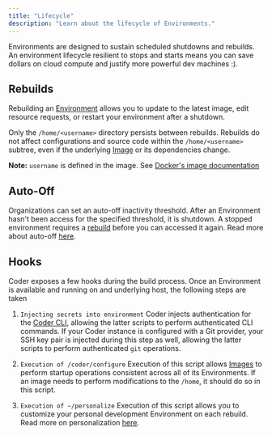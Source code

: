 ```yaml
---
title: "Lifecycle"
description: "Learn about the lifecycle of Environments."
---
```


Environments are designed to sustain scheduled shutdowns and rebuilds. An
environment lifecycle resilient to stops and starts means you can save dollars
on cloud compute and justify more powerful dev machines :).

## Rebuilds

Rebuilding an [Environment](index.md) allows you to update to the latest image,
edit resource requests, or restart your environment after a shutdown.

Only the `/home/<username>` directory persists between rebuilds. Rebuilds
do not affect configurations and source code within the `/home/<username>`
subtree, even if the underlying [Image](../images/index.md) or its dependencies
change.

   **Note:** `username` is defined in the image. See [Docker's image documentation](https://docs.docker.com/engine/reference/builder/#user)

## Auto-Off

Organizations can set an auto-off inactivity threshold. After an Environment
hasn't been access for the specified threshold, it is shutdown. A stopped
environment requires a [rebuild](#Rebuilds) before you can accessed it again.
Read more about auto-off [here](../admin/environment-management/shutdown.md).

## Hooks

Coder exposes a few hooks during the build process. Once an Environment
is available and running on and underlying host, the following steps are taken

1. `Injecting secrets into environment`
   Coder injects authentication for the
   [Coder CLI](https://github.com/cdr/coder-cli), allowing
   the latter scripts to perform authenticated CLI commands.
   If your Coder instance is configured with a Git provider, your SSH key pair is
   injected during this step as well, allowing the latter scripts to perform
   authenticated `git` operations.

2. `Execution of /coder/configure`
   Execution of this script allows [Images](../images/index.md) to perform startup
   operations consistent across all of its Environments. If an image needs to
   perform modifications to the `/home`, it should do so in this script.

3. `Execution of ~/personalize`
   Execution of this script allows you to customize your personal development Environment
   on each rebuild. Read more on personalization [here](./personalization.md).
